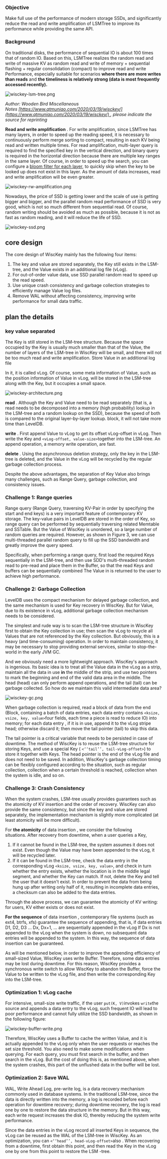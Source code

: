 ### Objective

Make full use of the performance of modern storage SSDs, and significantly reduce the read and write amplification of LSMTree to improve its performance while providing the same API.

### Background

On traditional disks, the performance of sequential IO is about 100 times that of random IO. Based on this, LSMTree realizes the random read and write of massive KV as random read and write of memory + sequential flashing + regular consolidation (compact) to improve read and write Performance, especially suitable for scenarios **where there are more writes than reads** and **the timeliness is relatively strong (data is most frequently accessed recently).**

![wisckey-lsm-tree.png](https://i.loli.net/2020/03/21/IetKyMmGNQVrBsS.png)

_Author: Wooden Bird Miscellaneous Notes [https://www.qtmuniao.com/2020/03/19/wisckey/](https://www.qtmuniao.com/2020/03/19/wisckey/) , please indicate the source for reprinting_

**Read and write amplification** . For write amplification, since LSMTree has many layers, in order to speed up the reading speed, it is necessary to continuously perform merge sorting to compact, resulting in each KV being read and written multiple times. For read amplification, multi-layer query is required to find the specified key in the vertical direction, and binary query is required in the horizontal direction because there are multiple key ranges in the same layer. Of course, in order to speed up the search, you can configure a [bloom filter for each layer](https://en.wikipedia.org/wiki/Bloom_filter), to quickly skip when the key to be looked up does not exist in this layer. As the amount of data increases, read and write amplification will be even greater.

![wisckey-rw-amplification.png](https://i.loli.net/2020/03/21/GeaXn8tA51T2LKp.png)

Nowadays, the price of SSD is getting lower and the scale of use is getting bigger and bigger, and the parallel random read performance of SSD is very good, which is not so much different from sequential read. Of course, random writing should be avoided as much as possible, because it is not as fast as random reading, and it will reduce the life of SSD.

![wisckey-ssd.png](https://i.loli.net/2020/03/21/MbcStji3UQs1a4N.png)

## [](https://www.qtmuniao.com/2020/03/19/wisckey/#%E6%A0%B8%E5%BF%83%E8%AE%BE%E8%AE%A1 "core design")core design

The core design of WiscKey mainly has the following four items:

1.  The key and value are stored separately, the Key still exists in the LSM-tree, and the Value exists in an additional log file (vLog).
2.  For out-of-order value data, use SSD parallel random read to speed up the read speed.
3.  Use unique crash consistency and garbage collection strategies to efficiently manage Value log files.
4.  Remove WAL without affecting consistency, improving write performance for small data traffic.

## [](https://www.qtmuniao.com/2020/03/19/wisckey/#%E8%AE%BE%E8%AE%A1%E7%BB%86%E8%8A%82 "plan the details")plan the details

### [](https://www.qtmuniao.com/2020/03/19/wisckey/#%E9%94%AE%E5%80%BC%E5%88%86%E5%BC%80 "key value separated")key value separated

The Key is still stored in the LSM-tree structure. Because the space occupied by the Key is usually much smaller than that of the Value, the number of layers of the LSM-tree in WiscKey will be small, and there will not be too much read and write amplification. Store Value in an additional log file

In it, it is called vLog. Of course, some meta information of Value, such as the position information of Value in vLog, will be stored in the LSM-tree along with the Key, but it occupies a small space.

![wisckey-architecture.png](https://i.loli.net/2020/03/21/Q6IjovGPFybNHOA.png)

**read** . Although the Key and Value need to be read separately (that is, a read needs to be decomposed into a memory (high probability) lookup in the LSM-tree and a random lookup on the SSD), because the speed of both is compared to the original layer-by-layer lookup. block, it will not take more time than LevelDB.

**write** . First append Value to vLog to get its offset vLog-offset in vLog. Then write the Key and `<vLog-offset, value-size>`together into the LSM-tree. An append operation, a memory write operation, are fast.

**delete** . Using the asynchronous deletion strategy, only the key in the LSM-tree is deleted, and the Value in the vLog will be recycled by the regular garbage collection process.

Despite the above advantages, the separation of Key Value also brings many challenges, such as Range Query, garbage collection, and consistency issues.

### Challenge 1: Range queries

Range query (Range Query, traversing KV-Pair in order by specifying the start and end keys) is a very important feature of contemporary KV storage. The key-value pairs in LevelDB are stored in the order of Key, so range query can be performed by sequentially traversing related Memtable and SSTable. But the Value of WiscKey is unordered, so a large number of random queries are required. However, as shown in Figure 3, we can use multi-threaded parallel random query to fill up the SSD bandwidth and greatly improve the query speed.

Specifically, when performing a range query, first load the required Keys sequentially in the LSM-tree, and then use SDD's multi-threaded random read to pre-read and place them in the Buffer, so that the read Keys and buffers can be sequentially combined The Value in is returned to the user to achieve high performance.

### [](https://www.qtmuniao.com/2020/03/19/wisckey/#%E6%8C%91%E6%88%982%EF%BC%9A%E5%9E%83%E5%9C%BE%E5%9B%9E%E6%94%B6 "Challenge 2: Garbage Collection")Challenge 2: Garbage Collection

LevelDB uses the compact mechanism for delayed garbage collection, and the same mechanism is used for Key recovery in WiscKey. But for Value, due to its existence in vLog, additional garbage collection mechanism needs to be considered.

The simplest and rude way is to scan the LSM-tree structure in WiscKey first to obtain the Key collection in use; then scan the vLog to recycle all Values ​​that are not referenced by the Key collection. But obviously, this is a heavy (and time-consuming) operation. In order to maintain consistency, it may be necessary to stop providing external services, similar to stop-the-world in the early JVM GC.

And we obviously need a more lightweight approach. WiscKey's approach is ingenious. Its basic idea is to treat all the Value data in the vLog as a strip, maintain all the data in use **in** the middle of the strip, and use two pointers to mark the beginning and end of the valid data area in the middle. The head (head) can only perform append operations, and the tail (tail) can be garbage collected. So how do we maintain this valid intermediate data area?

![wisckey-gc.png](https://i.loli.net/2020/03/21/y2OaUcY9bnRS6PD.png)

When garbage collection is required, read a block of data from the end (Block, containing a batch of data entries, each data entry contains `<ksize, vsize, key, value>`four fields, each time a piece is read to reduce IO) into memory; for each data entry , if it is in use, append it to the vLog stripe head; otherwise discard it; then move the tail pointer (tail) to skip this data.

The tail pointer is a critical variable that needs to be persisted in case of downtime. The method of WiscKey is to reuse the LSM-tree structure for storing Keys, and use a special Key ( `<‘‘tail’’, tail-vLog-offset>`) to store it together with Keys. The head pointer is the end of the vLog file and does not need to be saved. In addition, WiscKey's garbage collection timing can be flexibly configured according to the situation, such as regular collection, collection when a certain threshold is reached, collection when the system is idle, and so on.

### Challenge 3: Crash Consistency

When the system crashes, LSM-tree usually provides guarantees such as the atomicity of KV insertion and the order of recovery. WiscKey can also provide the same consistency, but since the key and value are stored separately, the implementation mechanism is slightly more complicated (at least atomicity will be more difficult).

For **the atomicity** of data insertion , we consider the following situations. After recovery from downtime, when a user queries a Key,

1.  If it cannot be found in the LSM-tree, the system assumes it does not exist. Even though the Value may have been appended to the vLog, it will be recycled later.
2.  If it can be found in the LSM-tree, check the data entry in the corresponding vLog `<ksize, vsize, key, value>`, and check in turn whether the entry exists, whether the location is in the middle legal segment, and whether the Key can match. If not, delete the Key and tell the user that it doesn't exist. In order to prevent the data from being hung up after writing only half of it, resulting in incomplete data entries, a checksum can also be added to the data entries.

Through the above process, we can guarantee the atomicity of KV writing: for users, KV either exists or does not exist.

**For the sequence** of data insertion , contemporary file systems (such as ext4, btrfs, xfs) guarantee the sequence of appending, that is, if data entries D1, D2, D3 ... Dx, Dx+1, ... are sequentially appended in the vLog If Dx is not appended to the vLog when the system is down, no subsequent data entries will be appended to the system. In this way, the sequence of data insertion can be guaranteed.

As will be mentioned below, in order to improve the appending efficiency of small-sized Value, WiscKey uses write Buffer. Therefore, some data entries may be lost during downtime. For this reason, WiscKey provides a synchronous write switch to allow WiscKey to abandon the Buffer, force the Value to be written to the vLog file, and then write the corresponding Key into the LSM-tree.

### Optimization 1: vLog cache

For intensive, small-size write traffic, if the user `put(K, V)`invokes `write`the source and appends a data entry to the vLog, such frequent IO will lead to poor performance and cannot fully utilize the SSD bandwidth, as shown in the following figure:

![wisckey-buffer-write.png](https://i.loli.net/2020/03/21/DxZYFRzunNrOpgB.png)

Therefore, WiscKey uses a Buffer to cache the written Value, and it is actually appended to the vLog only when the user requests or reaches the set size threshold. You also need to make some modifications when querying. For each query, you must first search in the buffer, and then search in the vLog. But the cost of doing this is, as mentioned above, when the system crashes, this part of the unflushed data in the buffer will be lost.

### Optimization 2: Save WAL

WAL, Write Ahead Log, pre-write log, is a data recovery mechanism commonly used in database systems. In the traditional LSM-tree, since the data is directly written into the memory, a log is recorded before each operation for downtime recovery; during downtime recovery, the log is read one by one to restore the data structure in the memory. But in this way, each write request increases the disk IO, thereby reducing the system write performance.

Since the data entries in the vLog record all inserted Keys in sequence, the vLog can be reused as the WAL of the LSM-tree in WiscKey. As an optimization, you can `<‘‘head’’, head-vLog-offset>`also . When recovering from a downtime, first obtain this point, and then read the Key in the vLog one by one from this point to restore the LSM -tree.